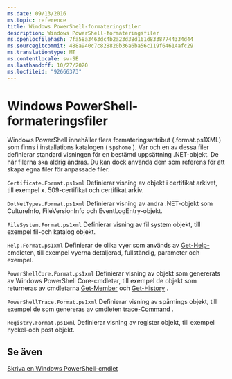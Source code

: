 ```yaml
---
ms.date: 09/13/2016
ms.topic: reference
title: Windows PowerShell-formateringsfiler
description: Windows PowerShell-formateringsfiler
ms.openlocfilehash: 7fa58a3463dc4b2a23d38d161d83387744334d44
ms.sourcegitcommit: 488a940c7c828820b36a6ba56c119f64614afc29
ms.translationtype: MT
ms.contentlocale: sv-SE
ms.lasthandoff: 10/27/2020
ms.locfileid: "92666373"
---
```

# <a name="windows-powershell-formatting-files"></a>Windows PowerShell-formateringsfiler

Windows PowerShell innehåller flera formateringsattribut (.format.ps1XML) som finns i installations katalogen ( `$pshome` ). Var och en av dessa filer definierar standard visningen för en bestämd uppsättning .NET-objekt. De här filerna ska aldrig ändras. Du kan dock använda dem som referens för att skapa egna filer för anpassade filer.

`Certificate.Format.ps1xml` Definierar visning av objekt i certifikat arkivet, till exempel x. 509-certifikat och certifikat arkiv.

`DotNetTypes.Format.ps1xml` Definierar visning av andra .NET-objekt som CultureInfo, FileVersionInfo och EventLogEntry-objekt.

`FileSystem.Format.ps1xml` Definierar visning av fil system objekt, till exempel fil-och katalog objekt.

`Help.Format.ps1xml` Definierar de olika vyer som används av [Get-Help-](/powershell/module/Microsoft.PowerShell.Core/Get-Help) cmdleten, till exempel vyerna detaljerad, fullständig, parameter och exempel.

`PowerShellCore.Format.ps1xml` Definierar visning av objekt som genererats av Windows PowerShell Core-cmdletar, till exempel de objekt som returneras av cmdletarna [Get-Member](/powershell/module/Microsoft.PowerShell.Utility/Get-Member) och [Get-History](/powershell/module/Microsoft.PowerShell.Core/Get-History) .

`PowerShellTrace.Format.ps1xml` Definierar visning av spårnings objekt, till exempel de som genereras av cmdleten [trace-Command](/powershell/module/Microsoft.PowerShell.Utility/Trace-Command) .

`Registry.Format.ps1xml` Definierar visning av register objekt, till exempel nyckel-och post objekt.

## <a name="see-also"></a>Se även

[Skriva en Windows PowerShell-cmdlet](../cmdlet/writing-a-windows-powershell-cmdlet.md)

